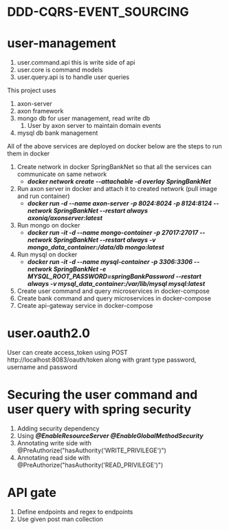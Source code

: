 # DDD-CQRS-EVENT_SOURCING

# user-management
1. user.command.api this is write side of api
2. user.core is command models
3. user.query.api is to handle user queries

This project uses 
1. axon-server
2. axon framework
3. mongo db for user management, read write db 
   1. User by axon server to maintain domain events
4. mysql db bank management

All of the above services are deployed on docker below are the steps to run them in docker
1. Create network in docker SpringBankNet so that all the services can communicate on same network
    - **_docker network create --attachable -d overlay SpringBankNet_**
2. Run axon server in docker and attach it to created network (pull image and run container)
    - **_docker run -d --name axon-server -p 8024:8024 -p 8124:8124 --network SpringBankNet --restart always axoniq/axonserver:latest_**
3. Run mongo on docker
    - **_docker run -it -d --name mongo-container -p 27017:27017 --network SpringBankNet --restart always -v mongo_data_container:/data/db mongo:latest_**
4. Run mysql on docker
    - **_docker run -it -d --name mysql-container -p 3306:3306 --network SpringBankNet -e MYSQL_ROOT_PASSWORD=springBankPassword --restart always -v mysql_data_container:/var/lib/mysql mysql:latest_**
5. Create user command and query microservices in docker-compose
6. Create bank command and query microservices in docker-compose
7. Create api-gateway service in docker-compose


# user.oauth2.0

User can create access_token using 
POST http://localhost:8083/oauth/token along with grant type password, username and password


# Securing the user command and user query with spring security 
1. Adding security dependency 
2. Using **_@EnableResourceServer @EnableGlobalMethodSecurity_**
3. Annotating write side with @PreAuthorize("hasAuthority('WRITE_PRIVILEGE')")
4. Annotating read side with @PreAuthorize("hasAuthority('READ_PRIVILEGE')")

# API gate
1. Define endpoints and regex to endpoints
3. Use given post man collection